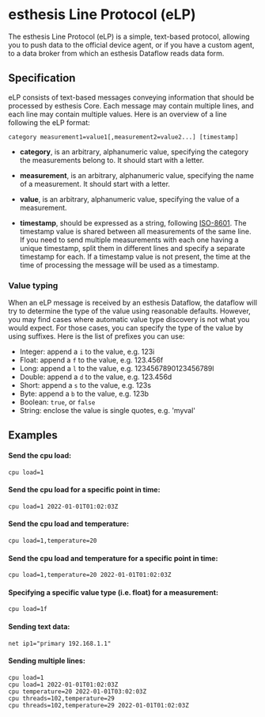 # esthesis Line Protocol (eLP)

The esthesis Line Protocol (eLP) is a simple, text-based protocol, allowing you to push data to
the official device agent, or if you have a custom agent, to a data broker from which an esthesis
Dataflow reads data form.

## Specification
eLP consists of text-based messages conveying information that should be processed by esthesis
Core. Each message may contain multiple lines, and each line may contain multiple values. Here is
an overview of a line following the eLP format:
```text
category measurement1=value1[,measurement2=value2...] [timestamp]
```

- **category**, is an arbitrary, alphanumeric value, specifying the category the measurements belong
to. It should start with a letter.

- **measurement**, is an arbitrary, alphanumeric value, specifying the name of a measurement. It should start with a letter.

- **value**, is an arbitrary, alphanumeric value, specifying the value of a measurement.

- **timestamp**, should be expressed as a string, following <a href="https://en.wikipedia.org/wiki/ISO_8601" target="_new">ISO-8601</a>.
The timestamp value is shared between all measurements of the same line. If you need to send
multiple measurements with each one having a unique timestamp, split them in different lines
and specify a separate timestamp for each. If a timestamp value is not present, the time at the time of processing the message will be used as a timestamp.

### Value typing
When an eLP message is received by an esthesis Dataflow, the dataflow will try to determine the type
of the value using reasonable defaults. However, you may find cases where automatic value type
discovery is not what you would expect. For those cases, you can specify the type of the value by
using suffixes. Here is the list of prefixes you can use:

- Integer: append a `i` to the value, e.g. 123i
- Float: append a `f` to the value, e.g. 123.456f
- Long: append a `l` to the value, e.g. 1234567890123456789l
- Double: append a `d` to the value, e.g. 123.456d
- Short: append a `s` to the value, e.g. 123s
- Byte: append a `b` to the value, e.g. 123b
- Boolean: `true`, or `false`
- String: enclose the value is single quotes, e.g. 'myval'

## Examples

#### Send the cpu load:
```text
cpu load=1
```

#### Send the cpu load for a specific point in time:
```text
cpu load=1 2022-01-01T01:02:03Z
```

#### Send the cpu load and temperature:
```text
cpu load=1,temperature=20
```

#### Send the cpu load and temperature for a specific point in time:
```text
cpu load=1,temperature=20 2022-01-01T01:02:03Z
```

#### Specifying a specific value type (i.e. float) for a measurement:
```text
cpu load=1f
```

#### Sending text data:
```text
net ip1="primary 192.168.1.1"
```

#### Sending multiple lines:
```text
cpu load=1
cpu load=1 2022-01-01T01:02:03Z
cpu temperature=20 2022-01-01T03:02:03Z
cpu threads=102,temperature=29
cpu threads=102,temperature=29 2022-01-01T01:02:03Z
```
